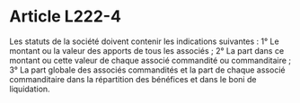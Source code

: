 # Article L222-4

Les statuts de la société doivent contenir les indications suivantes :   1° Le montant ou la valeur des apports de tous les associés ;   2° La part dans ce montant ou cette valeur de chaque associé commandité ou commanditaire ;   3° La part globale des associés commandités et la part de chaque associé commanditaire dans la répartition des bénéfices et dans le boni de liquidation.